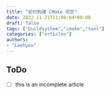 ```yaml
---
title: "如何构建 CMake 项目"
date: 2022-11-21T11:08:04+08:00
draft: false
tags: ["buildsystem","cmake","tool"]
categories: ["articles"]
authors:
- "Leehyon"
---
```


## ToDo
- [ ] this is an incomplete article
